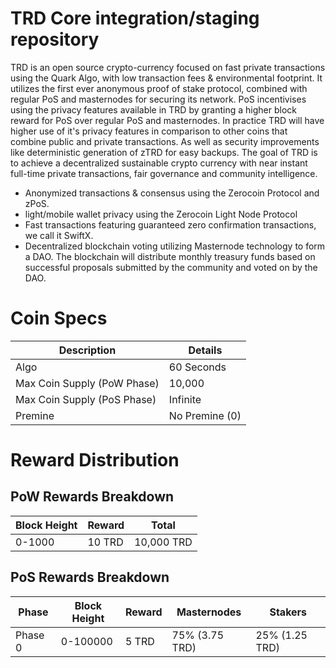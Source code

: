 # TRD Core integration/staging repository</b><br>
TRD is an open source crypto-currency focused on fast private transactions using the Quark Algo, with low transaction fees & environmental footprint. It utilizes the first ever anonymous proof of stake protocol, combined with regular PoS and masternodes for securing its network. PoS incentivises using the privacy features available in TRD by granting a higher block reward for PoS over regular PoS and masternodes. In practice TRD will have higher use of it's privacy features in comparison to other coins that combine public and private transactions. As well as security improvements like deterministic generation of zTRD for easy backups. The goal of TRD is to achieve a decentralized sustainable crypto currency with near instant full-time private transactions, fair governance and community intelligence.

- Anonymized transactions & consensus using the Zerocoin Protocol and zPoS.
- light/mobile wallet privacy using the Zerocoin Light Node Protocol
- Fast transactions featuring guaranteed zero confirmation transactions, we call it SwiftX.
- Decentralized blockchain voting utilizing Masternode technology to form a DAO. The blockchain will distribute monthly treasury funds based on successful proposals submitted by the community and voted on by the DAO.

# Coin Specs

| Description                    |   Details     |
| -------------------------------| ------------- |
| Algo                           | 60 Seconds    |
| Max Coin Supply (PoW Phase)    | 10,000        |
| Max Coin Supply (PoS Phase)    | Infinite      |
| Premine                        | No Premine (0)|
	
# Reward Distribution
## PoW Rewards Breakdown
|Block Height	|Reward |Total     |
|-------------|-------|----------|
|0-1000       | 10 TRD|10,000 TRD|


## PoS Rewards Breakdown
|Phase  |Block Height |Reward	 |Masternodes    | Stakers      |
|------ |-------------|--------|---------------|--------------|
|Phase 0|	0-100000    |5 TRD   |75% (3.75 TRD) |25% (1.25 TRD) |
